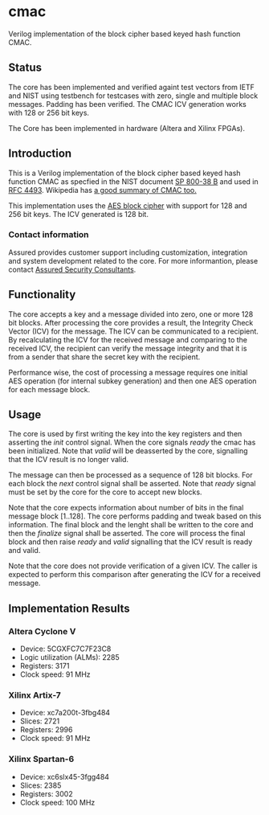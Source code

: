 cmac
====
Verilog implementation of the block cipher based keyed hash function
CMAC.


## Status ##
The core has been implemented and verified againt test vectors from IETF
and NIST using testbench for testcases with zero, single and multiple
block messages. Padding has been verified. The CMAC ICV generation works
with 128 or 256 bit keys.

The Core has been implemented in hardware (Altera and Xilinx FPGAs).


## Introduction ##
This is a Verilog implementation of the block cipher based keyed hash function
CMAC as specfied in the NIST document
[SP 800-38 B](http://csrc.nist.gov/publications/nistpubs/800-38B/SP_800-38B.pdf)
and used in [RFC 4493](https://tools.ietf.org/html/rfc4493). Wikipedia has [a good summary of CMAC too.](https://en.wikipedia.org/wiki/One-key_MAC)

This implementation uses the
[AES block cipher](https://github.com/secworks/aes) with support for 128
and 256 bit keys. The ICV generated is 128 bit.


### Contact information ##
Assured provides customer support including customization, integration
and system development related to the core. For more informantion,
please contact [Assured Security
Consultants](https://www.assured.se/contact).


## Functionality ##
The core accepts a key and a message divided into zero, one or more 128
bit blocks. After processing the core provides a result, the Integrity
Check Vector (ICV) for the message. The ICV can be communicated to a
recipient. By recalculating the ICV for the received message and
comparing to the received ICV, the recipient can verify the message
integrity and that it is from a sender that share the secret key with
the recipient.

Performance wise, the cost of processing a message requires one initial
AES operation (for internal subkey generation) and then one AES
operation for each message block.


## Usage ##
The core is used by first writing the key into the key registers and
then asserting the _init_ control signal. When the core signals _ready_
the cmac has been initialized. Note that _valid_ will be deasserted by
the core, signalling that the ICV result is no longer valid.

The message can then be processed as a sequence of 128 bit blocks. For
each block the _next_ control signal shall be asserted. Note that
_ready_ signal must be set by the core for the core to accept new
blocks.

Note that the core expects information about number of bits in the final
message block [1..128]. The core performs padding and tweak based on
this information. The final block and the lenght shall be written to the
core and then the _finalize_ signal shall be asserted. The core will
process the final block and then raise _ready_ and _valid_ signalling
that the ICV result is ready and valid.

Note that the core does not provide verification of a given ICV. The
caller is expected to perform this comparison after generating the ICV
for a received message.


## Implementation Results ##
### Altera Cyclone V ###
- Device: 5CGXFC7C7F23C8
- Logic utilization (ALMs): 2285
- Registers:                3171
- Clock speed:              91 MHz


### Xilinx Artix-7 ###
- Device: xc7a200t-3fbg484
- Slices:    2721
- Registers: 2996
- Clock speed: 91 MHz


### Xilinx Spartan-6 ###
- Device: xc6slx45-3fgg484
- Slices:    2385
- Registers: 3002
- Clock speed: 100 MHz
